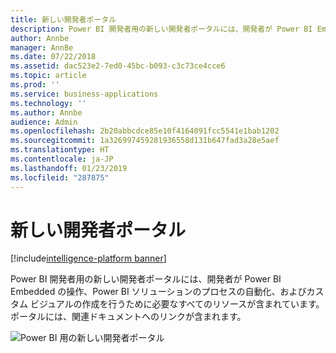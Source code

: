 ```yaml
---
title: 新しい開発者ポータル
description: Power BI 開発者用の新しい開発者ポータルには、開発者が Power BI Embedded の操作、Power BI ソリューションのプロセスの自動化、およびカスタム ビジュアルの作成を行うために必要なすべてのリソースが含まれます。
author: Annbe
manager: AnnBe
ms.date: 07/22/2018
ms.assetid: dac523e2-7ed0-45bc-b093-c3c73ce4cce6
ms.topic: article
ms.prod: ''
ms.service: business-applications
ms.technology: ''
ms.author: Annbe
audience: Admin
ms.openlocfilehash: 2b20abbcdce85e10f4164091fcc5541e1bab1202
ms.sourcegitcommit: 1a326997459281936558d131b647fad3a28e5aef
ms.translationtype: HT
ms.contentlocale: ja-JP
ms.lasthandoff: 01/23/2019
ms.locfileid: "287875"
---
```

# <a name="new-developer-portal"></a>新しい開発者ポータル

[!include[intelligence-platform banner](../../includes/intelligence-platform.md)]




Power BI 開発者用の新しい開発者ポータルには、開発者が Power BI Embedded の操作、Power BI ソリューションのプロセスの自動化、およびカスタム ビジュアルの作成を行うために必要なすべてのリソースが含まれています。 ポータルには、関連ドキュメントへのリンクが含まれます。

![](media/new-developer-portal-1.png "Power BI 用の新しい開発者ポータル")

